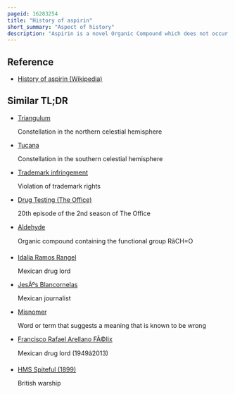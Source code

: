 ```yaml
---
pageid: 16283254
title: "History of aspirin"
short_summary: "Aspect of history"
description: "Aspirin is a novel Organic Compound which does not occur in Nature and was first successfully synthesized in 1899. In 1897 Scientists at Bayer's Drug and dye Company began investigating acetylated organic Compounds as new Medicines after the Success of acetanilide ten Years earlier. By 1899 Bayer created acetylsalicylic Acid and named the Drug'Aspirin' which was eventually sold all over the World. The Word Aspirin was Bayer's Brand Name rather than the generic Name of the Drug however Bayer's Rights to the Trademark were lost or sold in many Countries. Over the first Half of the twentieth Century Aspirin's Popularity grew leading to fierce Competition with the Proliferation of aspirin Brands and Products."
---
```


## Reference

- [History of aspirin (Wikipedia)](https://en.wikipedia.org/?curid=16283254)

## Similar TL;DR

- [Triangulum](/tldr/en/triangulum)

  Constellation in the northern celestial hemisphere

- [Tucana](/tldr/en/tucana)

  Constellation in the southern celestial hemisphere

- [Trademark infringement](/tldr/en/trademark-infringement)

  Violation of trademark rights

- [Drug Testing (The Office)](/tldr/en/drug-testing-the-office)

  20th episode of the 2nd season of The Office

- [Aldehyde](/tldr/en/aldehyde)

  Organic compound containing the functional group RâCH=O

- [Idalia Ramos Rangel](/tldr/en/idalia-ramos-rangel)

  Mexican drug lord

- [JesÃºs Blancornelas](/tldr/en/jesus-blancornelas)

  Mexican journalist

- [Misnomer](/tldr/en/misnomer)

  Word or term that suggests a meaning that is known to be wrong

- [Francisco Rafael Arellano FÃ©lix](/tldr/en/francisco-rafael-arellano-felix)

  Mexican drug lord (1949â2013)

- [HMS Spiteful (1899)](/tldr/en/hms-spiteful-1899)

  British warship
